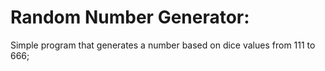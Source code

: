 # Random Number Generator:

Simple program that generates a number based on dice values from 111 to 666;

